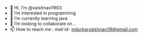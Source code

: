 - 👋 Hi, I’m @vaishnavi1903
- 👀 I’m interested in programming
- 🌱 I’m currently learning java
- 💞️ I’m looking to collaborate on ..
- 📫 How to reach me : mail id- indurkarvaishnavi19@gmail.com

<!---
vaishnavi1903/vaishnavi1903 is a ✨ special ✨ repository because its `README.md` (this file) appears on your GitHub profile.
You can click the Preview link to take a look at your changes.
--->
